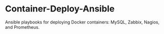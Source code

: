 # Container-Deploy-Ansible
Ansible playbooks for deploying Docker containers: MySQL, Zabbix, Nagios, and Prometheus.
